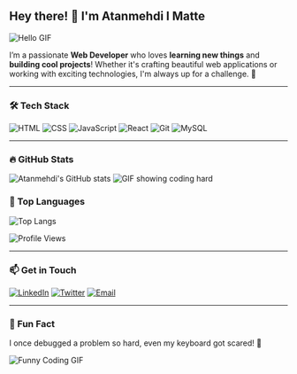## Hey there! 👋 I'm Atanmehdi I Matte

![Hello GIF](https://media.giphy.com/media/Wj7lNjMNDxSmc/giphy.gif)

I’m a passionate **Web Developer** who loves **learning new things** and **building cool projects**! Whether it's crafting beautiful web applications or working with exciting technologies, I'm always up for a challenge. 🚀

---

### 🛠 Tech Stack
![HTML](https://img.shields.io/badge/-HTML-E34F26?logo=html5&logoColor=white)
![CSS](https://img.shields.io/badge/-CSS-1572B6?logo=css3&logoColor=white)
![JavaScript](https://img.shields.io/badge/-JavaScript-F7DF1E?logo=javascript&logoColor=black)
![React](https://img.shields.io/badge/-React-61DAFB?logo=react&logoColor=black)
![Git](https://img.shields.io/badge/-Git-F05032?logo=git&logoColor=white)
![MySQL](https://img.shields.io/badge/-MySQL-4479A1?logo=mysql&logoColor=white)

---

### 🔥 GitHub Stats
![Atanmehdi's GitHub stats](https://github-readme-stats.vercel.app/api?username=Atan-Mehdi&show_icons=true&theme=radical)
![GIF showing coding hard](https://media.giphy.com/media/jRfFHD4ThDgKY/giphy.gif)

### 🚀 Top Languages
![Top Langs](https://github-readme-stats.vercel.app/api/top-langs/?username=Atan-Mehdi&layout=compact&theme=radical)

![Profile Views](https://komarev.com/ghpvc/?username=Atan-Mehdi&color=brightgreen)

---

### 📫 Get in Touch
[![LinkedIn](https://img.shields.io/badge/-LinkedIn-0077B5?logo=LinkedIn&logoColor=white)](https://www.linkedin.com/in/atan-mehdi-7261071bb/)
[![Twitter](https://img.shields.io/badge/-Twitter-1DA1F2?logo=Twitter&logoColor=white)]([https://twitter.com/atanmehdi](https://x.com/atan_mehdi))
[![Email](https://img.shields.io/badge/-Email-D14836?logo=gmail&logoColor=white)](mailto:atanmehdi.work@gmail.com)

---

### 🎯 Fun Fact
I once debugged a problem so hard, even my keyboard got scared! 👾

![Funny Coding GIF](https://media.giphy.com/media/Ll22OhMLAlVDb8UQWe/giphy.gif)



